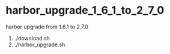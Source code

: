 # harbor_upgrade_1_6_1_to_2_7_0
harbor upgrade from 1.6.1 to 2.7.0
1. ./download.sh
2. ./harbor_upgrade.sh
